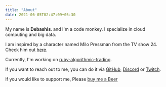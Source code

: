 ```yaml
---
title: "About"
date: 2021-06-05T02:47:09+05:30
---
```


My name is <b>Debashis</b>. and I'm a code monkey. I specialize in cloud computing and big data.


I am inspired by a character named Milo Pressman from the TV show 24. Check him out [here](https://en.wikipedia.org/wiki/Milo_Pressman).


Currently, I'm working on [ruby-algorithmic-trading](https://github.com/pdebashis/ruby-mirror-trading).
 
If you want to reach out to me, you can do it via
[GitHub](https://github.com/pdebashis), [Discord](https://discord.gg/MKFHJwqZ) or [Twitch](https://www.twitch.tv/93codemonkey).

If you would like to support me, Please [buy me a Beer](https://www.buymeacoffee.com/cmonkey)
